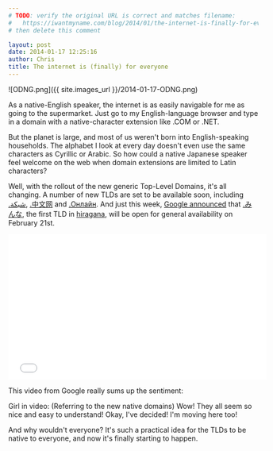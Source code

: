 ```yaml
---
# TODO: verify the original URL is correct and matches filename:
#   https://iwantmyname.com/blog/2014/01/the-internet-is-finally-for-everyone.html
# then delete this comment

layout: post
date: 2014-01-17 12:25:16
author: Chris
title: The internet is (finally) for everyone
---
```


![ODNG.png]({{ site.images_url }}/2014-01-17-ODNG.png)

As a native-English speaker, the internet is as easily navigable for me as going to the supermarket. Just go to my English-language browser and type in a domain with a native-character extension like .COM or .NET.

But the planet is large, and most of us weren't born into English-speaking households. The alphabet I look at every day doesn't even use the same characters as Cyrillic or Arabic. So how could a native Japanese speaker feel welcome on the web when domain extensions are limited to Latin characters?

Well, with the rollout of the new generic Top-Level Domains, it's all changing. A number of new TLDs are set to be available soon, including [.شبكة](https://iwantmyname.com/domains/dot-%D8%B4%D8%A8%D9%83%D8%A9), [.中文网](https://iwantmyname.com/domains/dot-%E4%B8%AD%E6%96%87%E7%BD%91) and [.Онлайн](https://iwantmyname.com/domains/dot-%D0%BE%D0%BD%D0%BB%D0%B0%D0%B9%D0%BD). And just this week, [Google announced](http://googleasiapacific.blogspot.sg/2014/01/is-now-available-for-everyone.html?m=1) that [.みんな](https://iwantmyname.com/domains/dot-みんな), the first TLD in [hiragana](http://en.wikipedia.org/wiki/Hiragana), will be open for general availability on February 21st. 

<iframe width="520" height="293" src="//www.youtube.com/embed/5FmLnNDw23Y" frameborder="0" allowfullscreen></iframe>

This video from Google really sums up the sentiment:

Girl in video: (Referring to the new native domains) Wow! They all seem so nice and easy to understand! Okay, I've decided! I'm moving here too!

And why wouldn't everyone? It's such a practical idea for the TLDs to be native to everyone, and now it's finally starting to happen.
